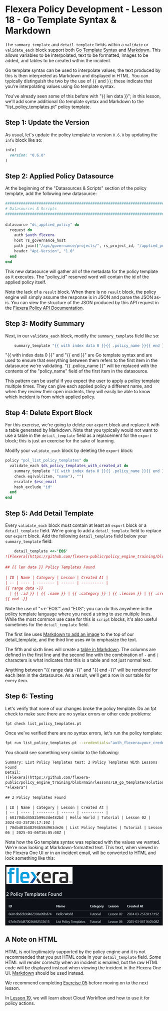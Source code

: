 # Flexera Policy Development - Lesson 18 - Go Template Syntax & Markdown

The `summary_template` and `detail_template` fields within a `validate` or `validate_each` block support both [Go Template Syntax](https://pkg.go.dev/text/template) and [Markdown](https://www.markdownguide.org/). This allows variables to be interpolated, text to be formatted, images to be added, and tables to be created within the incident.

Go template syntax can be used to interpolate values; the text produced by this is then interpreted as Markdown and displayed in HTML. You can typically distinguish the two by the use of `{{` and `}}`; these indicate that you're interpolating values using Go template syntax.

You've already seen some of this before with "{{ len data }}"; in this lesson, we'll add some additional Go template syntax and Markdown to the "list_policy_templates.pt" policy template.

## Step 1: Update the Version

As usual, let's update the policy template to version `0.6.0` by updating the `info` block like so:

```ruby
info(
  version: "0.6.0"
)
```

## Step 2: Applied Policy Datasource

At the beginning of the "Datasources & Scripts" section of the policy template, add the following new datasource:

```ruby
###############################################################################
# Datasources & Scripts
###############################################################################

datasource "ds_applied_policy" do
  request do
    auth $auth_flexera
    host rs_governance_host
    path join(["/api/governance/projects/", rs_project_id, "/applied_policies/", policy_id])
    header "Api-Version", "1.0"
  end
end
```

This new datasource will gather all of the metadata for the policy template as it executes. The "policy_id" reserved word will contain the id of the applied policy itself.

Note the lack of a `result` block. When there is no `result` block, the policy engine will simply assume the response is in JSON and parse the JSON as-is. You can view the structure of the JSON produced by this API request in the [Flexera Policy API Documentation](https://reference.rightscale.com/governance-policies/#/AppliedPolicy/AppliedPolicy_show).

## Step 3: Modify Summary

Next, in our `validate_each` block, modify the `summary_template` field like so:

```ruby
    summary_template "{{ with index data 0 }}{{ .policy_name }}{{ end }}: {{ len data }} Policy Templates With Lessons Found"
```

"{{ with index data 0 }}" and "{{ end }}" are Go template syntax and are used to ensure that everything between them refers to the first item in the datasource we're validating. "{{ .policy_name }}" will be replaced with the contents of the "policy_name" field of the first item in the datasource.

This pattern can be useful if you expect the user to apply a policy template multiple times. They can give each applied policy a different name, and when they review their open incidents, they will easily be able to know which incident is from which applied policy.

## Step 4: Delete Export Block

For this exercise, we're going to delete our `export` block and replace it with a table generated by Markdown. Note that you typically would not want to use a table in the `detail_template` field as a replacement for the `export` block; this is just an exercise for the sake of learning.

Modify your `validate_each` block by deleting the `export` block:

```ruby
policy "pol_list_policy_templates" do
  validate_each $ds_policy_templates_with_created_at do
    summary_template "{{ with index data 0 }}{{ .policy_name }}{{ end }}: {{ len data }} Policy Templates With Lessons Found"
    check eq(val(item, "name"), "")
    escalate $esc_email
    hash_exclude "id"
  end
end
```

## Step 5: Add Detail Template

Every `validate_each` block must contain at least an `export` block or a `detail_template` field. We're going to add a `detail_template` field to replace our `export` block. Add the following `detail_template` field below your `summary_template` field:

```ruby
    detail_template <<-'EOS'
![Flexera](https://github.com/flexera-public/policy_engine_training/blob/main/lessons/19_go_template/solution/flexera.png "Flexera")

## {{ len data }} Policy Templates Found

| ID | Name | Category | Lesson | Created At |
| -- | ---- | -------- | ------ | ---------- |
{{ range data -}}
  | {{ .id }} | {{ .name }} | {{ .category }} | {{ .lesson }} | {{ .created_at }} |
{{ end -}}
```

Note the use of "<<-'EOS'" and "EOS"; you can do this anywhere in the policy template language where you need a string to use multiple lines. While the most common use case for this is `script` blocks, it's also useful sometimes for the `detail_template` field.

The first line uses [Markdown to add an image](https://www.codecademy.com/resources/docs/markdown/images) to the top of our detail_template, and the third line uses `##` to emphasize the text.

The fifth and sixth lines will create a [table in Markdown](https://www.codecademy.com/resources/docs/markdown/tables). The columns are defined in the first line and the second line with the combination of `-` and `|` characters is what indicates that this is a table and not just normal text.

Anything between "{{ range data -}}" and "{{ end -}}" will be rendered for each item in the datasource. As a result, we'll get a row in our table for every item.

## Step 6: Testing

Let's verify that none of our changes broke the policy template. Do an fpt check to make sure there are no syntax errors or other code problems:

```bash
fpt check list_policy_templates.pt
```

Once we've verified there are no syntax errors, let's run the policy template:

```bash
fpt run list_policy_templates.pt --credentials="auth_flexera=your_credential_identifier"
```

You should see something very similar to the following:

```text
Summary: List Policy Templates test: 2 Policy Templates With Lessons Found
Detail:
![Flexera](https://github.com/flexera-public/policy_engine_training/blob/main/lessons/19_go_template/solution/flexera.png "Flexera")

## 2 Policy Templates Found

| ID | Name | Category | Lesson | Created At |
| -- | ---- | -------- | ------ | ---------- |
| 60170dbd4582b9963de482bd | Hello World | Tutorial | Lesson 02 | 2024-03-25T20:17:19Z |
| 70dbd01b48294b58d963de26 | List Policy Templates | Tutorial | Lesson 06 | 2025-03-06T16:05:08Z |
```

Note how the Go template syntax was replaced with the values we wanted. We're now looking at Markdown-formatted text. This text, when viewed in the Flexera One UI or in an incident email, will be converted to HTML and look something like this:

![Markdown Example](https://raw.githubusercontent.com/flexera-public/policy_engine_training/refs/heads/main/lessons/18_go_template/solution/markdown.png "Markdown Example")

## A Note on HTML

HTML is not legitimately supported by the policy engine and it is not recommended that you put HTML code in your `detail_template` field. *Some* HTML will render correctly when an incident is emailed, but the raw HTML code will be displayed instead when viewing the incident in the Flexera One UI. [Markdown](https://www.markdownguide.org/) should be used instead.

We recommend completing [Exercise 05](https://github.com/flexera-public/policy_engine_training/blob/main/exercises/05_employees_table/README.md) before moving on to the next lesson.

In [Lesson 19](https://github.com/flexera-public/policy_engine_training/blob/main/lessons/19_cwf/README.md), we will learn about Cloud Workflow and how to use it for policy actions.
